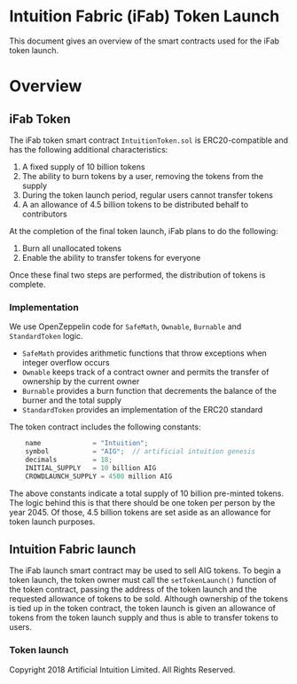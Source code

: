 # Intuition Fabric (iFab) Token Launch

This document gives an overview of the smart contracts used for the iFab token launch.

# Overview

## iFab Token

The iFab token smart contract `IntuitionToken.sol` is ERC20-compatible and has the following additional characteristics:

1. A fixed supply of 10 billion tokens
2. The ability to burn tokens by a user, removing the tokens from the supply
3. During the token launch period, regular users cannot transfer tokens
4. A an allowance of 4.5 billion tokens to be distributed behalf to contributors 

At the completion of the final token launch, iFab plans to do the following:

1. Burn all unallocated tokens
2. Enable the ability to transfer tokens for everyone

Once these final two steps are performed, the distribution of tokens is complete.

### Implementation

We use OpenZeppelin code for `SafeMath`, `Ownable`, `Burnable` and `StandardToken` logic.

* `SafeMath` provides arithmetic functions that throw exceptions when integer overflow occurs
* `Ownable` keeps track of a contract owner and permits the transfer of ownership by the current owner
* `Burnable` provides a burn function that decrements the balance of the burner and the total supply
* `StandardToken` provides an implementation of the ERC20 standard

The token contract includes the following constants:

```javascript
    name             = "Intuition";
    symbol           = "AIG";  // artificial intuition genesis
    decimals         = 18;
    INITIAL_SUPPLY   = 10 billion AIG
    CROWDLAUNCH_SUPPLY = 4500 million AIG
```

The above constants indicate a total supply of 10 billion pre-minted tokens. The logic behind this is that there should be one token per person by the year 2045. Of those, 4.5 billion tokens are set aside as an allowance for token launch purposes.

## Intuition Fabric  launch

The iFab launch smart contract may be used to sell AIG tokens. To begin a token launch, the token owner must call the `setTokenLaunch()` function of the token contract, passing the address of the token launch and the requested allowance of tokens to be sold. Although ownership of the tokens is tied up in the token contract, the token launch is given an allowance of tokens from the token launch supply and thus is able to transfer tokens to users.

### Token launch



Copyright 2018 Artificial Intuition Limited. All Rights Reserved.
